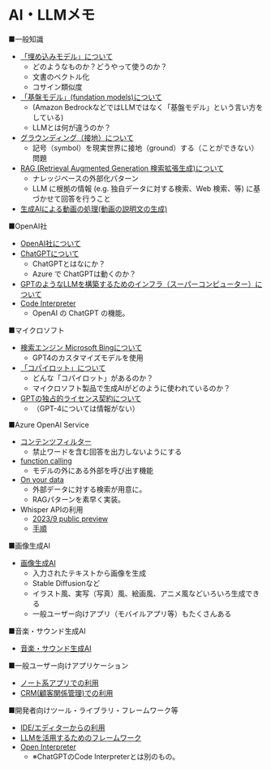 # AI・LLMメモ

■一般知識

- [「埋め込みモデル」について](embeddings.md)
  - どのようなものか？どうやって使うのか？
  - 文書のベクトル化
  - コサイン類似度
- [「基盤モデル」(fundation models)について](foundation-models.md)
  - (Amazon BedrockなどではLLMではなく「基盤モデル」という言い方をしている)
  - LLMとは何が違うのか？
- [グラウンディング（接地）について](grounding.md)
  - 記号（symbol）を現実世界に接地（ground）する（ことができない）問題
- [RAG (Retrieval Augmented Generation 検索拡張生成)について](rag.md)
  - ナレッジベースの外部化パターン
  - LLM に根拠の情報 (e.g. 独自データに対する検索、Web 検索、等) に基づかせて回答を行うこと
- [生成AIによる動画の処理(動画の説明文の生成)](youtube.md)

■OpenAI社

- [OpenAI社について](openai.md)
- [ChatGPTについて](chatgpt.md)
  - ChatGPTとはなにか？
  - Azure で ChatGPTは動くのか？
- [GPTのようなLLMを構築するためのインフラ（スーパーコンピューター）について](infra.md)
- [Code Interpreter](code-interpreter.md)
  - OpenAI の ChatGPT の機能。

■マイクロソフト

- [検索エンジン Microsoft Bingについて](bing.md)
  - GPT4のカスタマイズモデルを使用
- [「コパイロット」について](copilot.md)
  - どんな「コパイロット」があるのか？
  - マイクロソフト製品で生成AIがどのように使われているのか？
- [GPTの独占的ライセンス契約について](license.md)
  - （GPT-4については情報がない）

■Azure OpenAI Service

- [コンテンツフィルター](content-filter.md)
  - 禁止ワードを含む回答を出力しないようにする
- [function calling](function-calling.md)
  - モデルの外にある外部を呼び出す機能
- [On your data](on-your-data.md)
  - 外部データに対する検索が用意に。
  - RAGパターンを素早く実装。
- Whisper APIの利用
  - [2023/9 public preview](https://learn.microsoft.com/en-us/azure/ai-services/openai/whats-new#whisper-public-preview)
  - [手順](https://learn.microsoft.com/ja-jp/azure/ai-services/openai/whisper-quickstart?tabs=command-line)

■画像生成AI

- [画像生成AI](graphics-ai.md)
  - 入力されたテキストから画像を生成
  - Stable Diffusionなど
  - イラスト風、実写（写真）風、絵画風、アニメ風などいろいろ生成できる
  - 一般ユーザー向けアプリ（モバイルアプリ等）もたくさんある

■音楽・サウンド生成AI

- [音楽・サウンド生成AI](sound-ai.md)

■一般ユーザー向けアプリケーション

- [ノート系アプリでの利用](noteapps.md)
- [CRM(顧客関係管理)での利用](crm.md)

■開発者向けツール・ライブラリ・フレームワーク等

- [IDE/エディターからの利用](editors.md)
- [LLMを活用するためのフレームワーク](frameworks.md)
- [Open Interpreter](open-interpreter.md)
  - ※ChatGPTのCode Interpreterとは別のもの。

